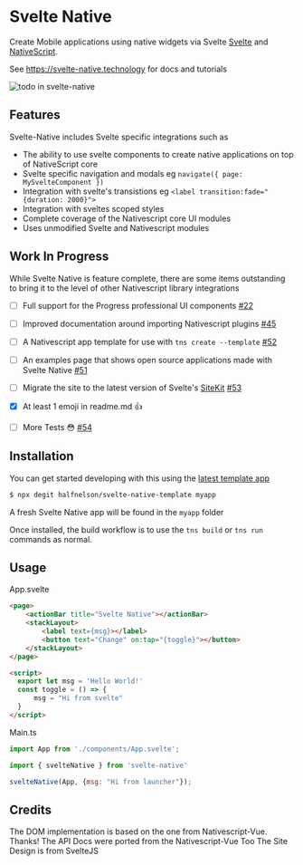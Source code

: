 # Svelte Native

Create Mobile applications using native widgets via Svelte [Svelte](https://github.com/sveltejs/svelte) and [NativeScript](https://github.com/nativescript/nativescript).

See https://svelte-native.technology for docs and tutorials

![todo in svelte-native](https://raw.githubusercontent.com/halfnelson/svelte-native/master/nativescript-svelte-todo.gif)

## Features

Svelte-Native includes Svelte specific integrations such as

 * The ability to use svelte components to create native applications on top of NativeScript core
 * Svelte specific navigation and modals eg `navigate({ page: MySvelteComponent })`
 * Integration with svelte's transistions eg `<label transition:fade="{duration: 2000}">`
 * Integration with sveltes scoped styles
 * Complete coverage of the Nativescript core UI modules
 * Uses unmodified Svelte and Nativescript modules

## Work In Progress

While Svelte Native is feature complete, there are some items outstanding to bring it to the level of other Nativescript library integrations

 - [ ] Full support for the Progress professional UI components [#22](https://github.com/halfnelson/svelte-native/issues/22)
 - [ ] Improved documentation around importing Nativescript plugins [#45](https://github.com/halfnelson/svelte-native/issues/45)
 - [ ] A Nativescript app template for use with `tns create --template` [#52](https://github.com/halfnelson/svelte-native/issues/52)
 - [ ] An examples page that shows open source applications made with Svelte Native [#51](https://github.com/halfnelson/svelte-native/issues/51)
 - [ ] Migrate the site to the latest version of Svelte's [SiteKit](https://github.com/sveltejs/site-kit) [#53](https://github.com/halfnelson/svelte-native/issues/53)
 - [x] At least 1 emoji in readme.md :+1:
 - [ ] More Tests 😳 [#54](https://github.com/halfnelson/svelte-native/issues/54)
 

## Installation

You can get started developing with this using the [latest template app](https://github.com/halfnelson/svelte-native-template)

```bash
$ npx degit halfnelson/svelte-native-template myapp
```

A fresh Svelte Native app will be found in the `myapp` folder

Once installed, the build workflow is to use the `tns build` or `tns run` commands as normal. 

## Usage

App.svelte
```html
<page>
    <actionBar title="Svelte Native"></actionBar>
    <stackLayout>
        <label text={msg}></label>
        <button text="Change" on:tap="{toggle}"></button>
    </stackLayout>
</page>

<script>
  export let msg = 'Hello World!'
  const toggle = () => {
      msg = "Hi from svelte"
  }
</script>
```

Main.ts
```js
import App from './components/App.svelte';

import { svelteNative } from 'svelte-native'

svelteNative(App, {msg: "Hi from launcher"});
```

## Credits

The DOM implementation is based on the one from Nativescript-Vue. Thanks!
The API Docs were ported from the Nativescript-Vue Too
The Site Design is from SvelteJS

